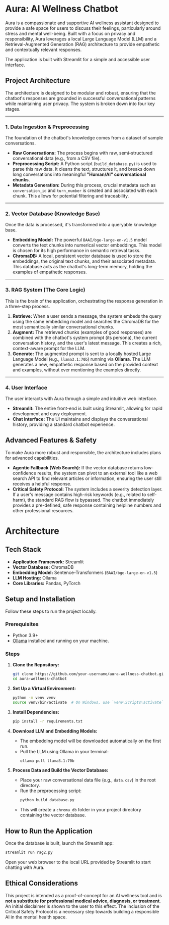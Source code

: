 

# Aura: AI Wellness Chatbot

Aura is a compassionate and supportive AI wellness assistant designed to provide a safe space for users to discuss their feelings, particularly around stress and mental well-being. Built with a focus on privacy and responsibility, Aura leverages a local Large Language Model (LLM) and a Retrieval-Augmented Generation (RAG) architecture to provide empathetic and contextually relevant responses.

The application is built with Streamlit for a simple and accessible user interface.

## Project Architecture

The architecture is designed to be modular and robust, ensuring that the chatbot's responses are grounded in successful conversational patterns while maintaining user privacy. The system is broken down into four key stages.

-----

### 1\. Data Ingestion & Preprocessing

The foundation of the chatbot's knowledge comes from a dataset of sample conversations.

  * **Raw Conversations:** The process begins with raw, semi-structured conversational data (e.g., from a CSV file).
  * **Preprocessing Script:** A Python script (`build_database.py`) is used to parse this raw data. It cleans the text, structures it, and breaks down long conversations into meaningful **"Human/AI" conversational chunks**.
  * **Metadata Generation:** During this process, crucial metadata such as `conversation_id` and `turn_number` is created and associated with each chunk. This allows for potential filtering and traceability.

-----

### 2\. Vector Database (Knowledge Base)

Once the data is processed, it's transformed into a queryable knowledge base.

  * **Embedding Model:** The powerful `BAAI/bge-large-en-v1.5` model converts the text chunks into numerical vector embeddings. This model is chosen for its high performance in semantic retrieval tasks.
  * **ChromaDB:** A local, persistent vector database is used to store the embeddings, the original text chunks, and their associated metadata. This database acts as the chatbot's long-term memory, holding the examples of empathetic responses.

-----

### 3\. RAG System (The Core Logic)

This is the brain of the application, orchestrating the response generation in a three-step process.

1.  **Retrieve:** When a user sends a message, the system embeds the query using the same embedding model and searches the ChromaDB for the most semantically similar conversational chunks.
2.  **Augment:** The retrieved chunks (examples of good responses) are combined with the chatbot's system prompt (its persona), the current conversation history, and the user's latest message. This creates a rich, context-aware prompt for the LLM.
3.  **Generate:** The augmented prompt is sent to a locally hosted Large Language Model (e.g., `llama3.1:70b`) running via **Ollama**. The LLM generates a new, empathetic response based on the provided context and examples, without ever mentioning the examples directly.

-----

### 4\. User Interface

The user interacts with Aura through a simple and intuitive web interface.

  * **Streamlit:** The entire front-end is built using Streamlit, allowing for rapid development and easy deployment.
  * **Chat Interface:** The UI maintains and displays the conversational history, providing a standard chatbot experience.

## Advanced Features & Safety

To make Aura more robust and responsible, the architecture includes plans for advanced capabilities.

  * **Agentic Fallback (Web Search):** If the vector database returns low-confidence results, the system can pivot to an external tool like a web search API to find relevant articles or information, ensuring the user still receives a helpful response.
  * **Critical Safety Protocol:** The system includes a severity detection layer. If a user's message contains high-risk keywords (e.g., related to self-harm), the standard RAG flow is bypassed. The chatbot immediately provides a pre-defined, safe response containing helpline numbers and other professional resources.

# Architecture





## Tech Stack

  * **Application Framework:** Streamlit
  * **Vector Database:** ChromaDB
  * **Embedding Model:** Sentence-Transformers (`BAAI/bge-large-en-v1.5`)
  * **LLM Hosting:** Ollama
  * **Core Libraries:** Pandas, PyTorch

## Setup and Installation

Follow these steps to run the project locally.

### Prerequisites

  * Python 3.9+
  * [Ollama](https://ollama.com/) installed and running on your machine.

### Steps

1.  **Clone the Repository:**

    ```bash
    git clone https://github.com/your-username/aura-wellness-chatbot.git
    cd aura-wellness-chatbot
    ```

2.  **Set Up a Virtual Environment:**

    ```bash
    python -m venv venv
    source venv/bin/activate  # On Windows, use `venv\Scripts\activate`
    ```

3.  **Install Dependencies:**

    ```bash
    pip install -r requirements.txt
    ```

4.  **Download LLM and Embedding Models:**

      * The embedding model will be downloaded automatically on the first run.
      * Pull the LLM using Ollama in your terminal:
        ```bash
        ollama pull llama3.1:70b
        ```

5.  **Process Data and Build the Vector Database:**

      * Place your raw conversational data file (e.g., `data.csv`) in the root directory.
      * Run the preprocessing script:
        ```bash
        python build_database.py
        ```
      * This will create a `chroma_db` folder in your project directory containing the vector database.

## How to Run the Application

Once the database is built, launch the Streamlit app:

```bash
streamlit run rag2.py
```

Open your web browser to the local URL provided by Streamlit to start chatting with Aura.

## Ethical Considerations

This project is intended as a proof-of-concept for an AI wellness tool and is **not a substitute for professional medical advice, diagnosis, or treatment**. An initial disclaimer is shown to the user to this effect. The inclusion of the Critical Safety Protocol is a necessary step towards building a responsible AI in the mental health space.
